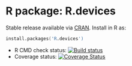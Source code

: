 # R package: R.devices

Stable release available via [CRAN](http://cran.r-project.org/package=R.devices).  Install in R as:

```s
install.packages('R.devices')
```


* R CMD check status: <a
  href="https://travis-ci.org/HenrikBengtsson/R.devices"><img
  src="https://travis-ci.org/HenrikBengtsson/R.devices.svg?branch=master"
  alt="Build status"></a>
* Coverage status: <a
  href='https://coveralls.io/r/HenrikBengtsson/R.devices?branch=develop'><img
  src='https://coveralls.io/repos/HenrikBengtsson/R.devices/badge.png?branch=develop'
  alt='Coverage Status' /></a>
